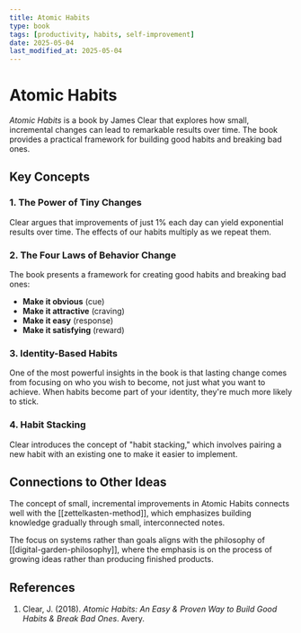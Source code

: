 ```yaml
---
title: Atomic Habits
type: book
tags: [productivity, habits, self-improvement]
date: 2025-05-04
last_modified_at: 2025-05-04
---
```


# Atomic Habits

*Atomic Habits* is a book by James Clear that explores how small, incremental changes can lead to remarkable results over time. The book provides a practical framework for building good habits and breaking bad ones.

## Key Concepts

### 1. The Power of Tiny Changes

Clear argues that improvements of just 1% each day can yield exponential results over time. The effects of our habits multiply as we repeat them.

### 2. The Four Laws of Behavior Change

The book presents a framework for creating good habits and breaking bad ones:

- **Make it obvious** (cue)
- **Make it attractive** (craving)
- **Make it easy** (response)
- **Make it satisfying** (reward)

### 3. Identity-Based Habits

One of the most powerful insights in the book is that lasting change comes from focusing on who you wish to become, not just what you want to achieve. When habits become part of your identity, they're much more likely to stick.

### 4. Habit Stacking

Clear introduces the concept of "habit stacking," which involves pairing a new habit with an existing one to make it easier to implement.

## Connections to Other Ideas

The concept of small, incremental improvements in Atomic Habits connects well with the [[zettelkasten-method]], which emphasizes building knowledge gradually through small, interconnected notes.

The focus on systems rather than goals aligns with the philosophy of [[digital-garden-philosophy]], where the emphasis is on the process of growing ideas rather than producing finished products.

## References

1. Clear, J. (2018). *Atomic Habits: An Easy & Proven Way to Build Good Habits & Break Bad Ones*. Avery.
